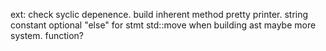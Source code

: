 ext:
    check syclic depenence.
    build inherent method
    pretty printer.
    string constant
    optional "else"
    for stmt
    std::move when building ast
    maybe more system. function?
